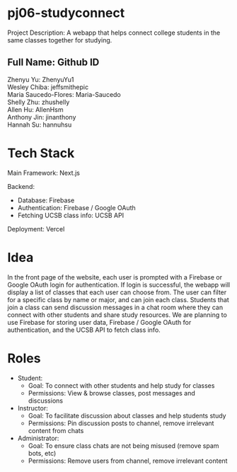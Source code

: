 # pj06-studyconnect

Project Description: A webapp that helps connect college students in the same classes together for studying.

Full Name: Github ID
----------------------
Zhenyu Yu: ZhenyuYu1 <br />
Wesley Chiba: jeffsmithepic <br />
Maria Saucedo-Flores: Maria-Saucedo <br />
Shelly Zhu: zhushelly <br />
Allen Hu: AllenHsm <br />
Anthony Jin: jinanthony <br />
Hannah Su: hannuhsu

# Tech Stack

Main Framework: Next.js

Backend:
- Database: Firebase
- Authentication: Firebase / Google OAuth
- Fetching UCSB class info: UCSB API

Deployment: Vercel

# Idea

In the front page of the website, each user is prompted with a Firebase or Google OAuth login for authentication. If login is successful, the webapp will display a list of classes that each user can choose from. The user can filter for a specific class by name or major, and can join each class. Students that join a class can send discussion messages in a chat room where they can connect with other students and share study resources. We are planning to use Firebase for storing user data, Firebase / Google OAuth for authentication, and the UCSB API to fetch class info.

# Roles

- Student:
  - Goal: To connect with other students and help study for classes
  - Permissions: View & browse classes, post messages and discussions
- Instructor:
  - Goal: To facilitate discussion about classes and help students study
  - Permissions: Pin discussion posts to channel, remove irrelevant content from chats
 - Administrator:
   - Goal: To ensure class chats are not being misused (remove spam bots, etc)
   - Permissions: Remove users from channel, remove irrelevant content
